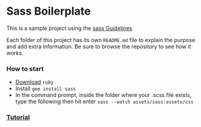 # Sass Boilerplate

This is a sample project using the [sass Guidelines](https://sass-guidelin.es/)

Each folder of this project has its own `README.md` file to explain the purpose and add extra information. Be sure to browse the repository to see how it works.

### How to start

- [Download](https://rubyinstaller.org/downloads/) `ruby`
- Install  `gem install sass`
- In the command prompt, inside the folder where your .scss file exists, type the following then hit enter  `sass --watch assets/sass:assets/css`

### [Tutorial](https://www.impressivewebs.com/sass-on-windows/)

